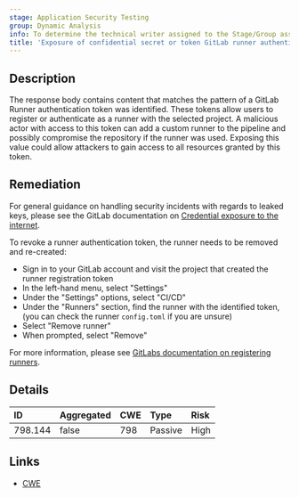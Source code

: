 ```yaml
---
stage: Application Security Testing
group: Dynamic Analysis
info: To determine the technical writer assigned to the Stage/Group associated with this page, see https://handbook.gitlab.com/handbook/product/ux/technical-writing/#assignments
title: 'Exposure of confidential secret or token GitLab runner authentication token'
---
```


## Description

The response body contains content that matches the pattern of a GitLab Runner authentication token was identified. These tokens allow users to register or authenticate as a runner with the selected project. A malicious actor with access to this token can add a custom runner to the pipeline and possibly compromise the repository if the runner was used.
Exposing this value could allow attackers to gain access to all resources granted by this token.

## Remediation

For general guidance on handling security incidents with regards to leaked keys, please see the GitLab documentation on [Credential exposure to the internet](../../../../../security/responding_to_security_incidents.md#credential-exposure-to-public-internet).

To revoke a runner authentication token, the runner needs to be removed and re-created:

- Sign in to your GitLab account and visit the project that created the runner registration token
- In the left-hand menu, select "Settings"
- Under the "Settings" options, select "CI/CD"
- Under the "Runners" section, find the runner with the identified token, (you can check the runner `config.toml` if you are unsure)
- Select "Remove runner"
- When prompted, select "Remove"

For more information, please see [GitLabs documentation on registering runners](https://docs.gitlab.com/runner/register/).

## Details

| ID | Aggregated | CWE | Type | Risk |
|:---|:-----------|:----|:-----|:-----|
| 798.144 | false | 798 | Passive | High |

## Links

- [CWE](https://cwe.mitre.org/data/definitions/798.html)
